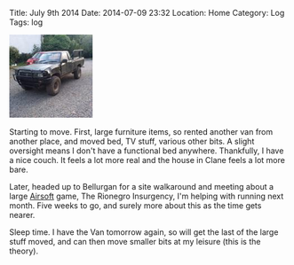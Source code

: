 Title: July 9th 2014
Date: 2014-07-09 23:32
Location: Home
Category: Log
Tags: log

<a href="/images/20140709-bellurganjeep.jpg">![Brum brum](/images/thumbs/thumbnail_square/20140709-bellurganjeep.jpg)</a>

Starting to move. First, large furniture items, so rented another van from another place, and moved bed, TV stuff, various other bits. A slight oversight means I don't have a functional bed anywhere. Thankfully, I have a nice couch. It feels a lot more real and the house in Clane feels a lot more bare.

Later, headed up to Bellurgan for a site walkaround and meeting about a large [Airsoft] game, The Rionegro Insurgency, I'm helping with running next month. Five weeks to go, and surely more about this as the time gets nearer.

Sleep time. I have the Van tomorrow again, so will get the last of the large stuff moved, and can then move smaller bits at my leisure (this is the theory).

  [Airsoft]: https://www.irishairsoft.ie
